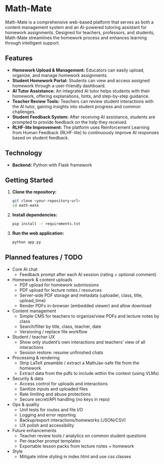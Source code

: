 # Math-Mate

Math-Mate is a comprehensive web-based platform that serves as both a content management system and an AI-powered tutoring assistant for homework assignments. Designed for teachers, professors, and students, Math-Mate streamlines the homework process and enhances learning through intelligent support.

## Features

- **Homework Upload & Management:** Educators can easily upload, organize, and manage homework assignments.
- **Student Homework Portal:** Students can view and access assigned homework through a user-friendly dashboard.
- **AI Tutor Assistance:** An integrated AI tutor helps students with their homework, offering explanations, hints, and step-by-step guidance.
- **Teacher Review Tools:** Teachers can review student interactions with the AI tutor, gaining insights into student progress and common challenges.
- **Student Feedback System:** After receiving AI assistance, students are prompted to provide feedback on the help they received.
- **RLHF-lite Improvement:** The platform uses Reinforcement Learning from Human Feedback (RLHF-lite) to continuously improve AI responses based on student feedback.

## Technology

- **Backend:** Python with Flask framework

## Getting Started

1. **Clone the repository:**
   ```bash
   git clone <your-repository-url>
   cd math-mate
   ```
2. **Install dependencies:**
   ```bash
   pip install -r requirements.txt
   ```
3. **Run the web application:**
   ```bash
   python app.py
   ```

## Planned features / TODO

- Core AI chat
  - Feedback prompt after each AI session (rating + optional comment)
- Homework & content uploads
  - PDF upload for homework submissions
  - PDF upload for lecture notes / resources
  - Server-side PDF storage and metadata (uploader, class, title, upload_time)
  - Render PDFs in-browser (embedded viewer) and allow download
- Content management
  - Simple CMS for teachers to organize/view PDFs and lecture notes by class
  - Search/filter by title, class, teacher, date
  - Versioning / replace file workflow
- Student / teacher UX
  - Show only student’s own interactions and teachers’ view of all interactions
  - Session restore: resume unfinished chats
- Processing & rendering
  - Strip LaTeX preamble / extract a MathJax-safe file from the homework
  - Extract data from the pdfs to include within the context (using VLMs)
- Security & data
  - Access control for uploads and interactions
  - Sanitize inputs and uploaded files
  - Rate limiting and abuse protections
  - Secure secret/API handling (no keys in repo)
- Ops & quality
  - Unit tests for routes and file I/O
  - Logging and error reporting
  - Backup/export interactions/homeworks (JSON/CSV)
  - UX polish and accessibility
- Future enhancements
  - Teacher review tools / analytics on common student questions
  - Per-teacher prompt templates
  - Exportable lesson packs from lecture notes + homework
- Style
  - Mitigate inline styling in index.html and use css classes

